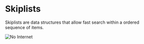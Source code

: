 # Skiplists
Skiplists are data structures that allow fast search within a ordered sequence of items.

![No Internet](https://upload.wikimedia.org/wikipedia/commons/thumb/2/2c/Skip_list_add_element-en.gif/400px-Skip_list_add_element-en.gif)
